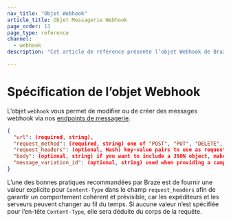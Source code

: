 ```yaml
---
nav_title: "Objet Webhook"
article_title: Objet Messagerie Webhook
page_order: 13
page_type: reference
channel: 
  - webhook
description: "Cet article de référence présente l’objet Webhook de Braze."

---
```


# Spécification de l’objet Webhook

L’objet `webhook` vous permet de modifier ou de créer des messages webhook via nos [endpoints de messagerie]({{site.baseurl}}/api/endpoints/messaging).

```json
{
  "url": (required, string),
  "request_method": (required, string) one of "POST", "PUT", "DELETE", or "GET",
  "request_headers": (optional, Hash) key-value pairs to use as request headers,
  "body": (optional, string) if you want to include a JSON object, make sure to escape quotes and backslashes,
  "message_variation_id": (optional, string) used when providing a campaign_id to specify which message variation this message should be tracked under
}
```

L’une des bonnes pratiques recommandées par Braze est de fournir une valeur explicite pour `Content-Type` dans le champ `request_headers` afin de garantir un comportement cohérent et prévisible, car les expéditeurs et les serveurs peuvent changer au fil du temps. Si aucune valeur n’est spécifiée pour l’en-tête `Content-Type`, elle sera déduite du corps de la requête.
